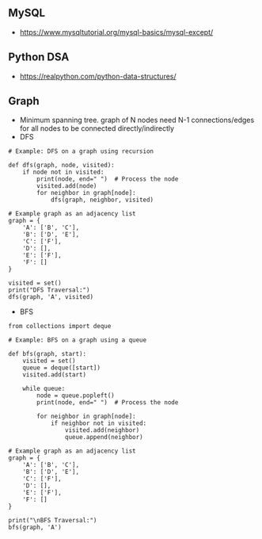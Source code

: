 ## MySQL

- https://www.mysqltutorial.org/mysql-basics/mysql-except/

## Python DSA 

- https://realpython.com/python-data-structures/


## Graph 

- Minimum spanning tree. graph of N nodes need N-1 connections/edges for all nodes to be connected directly/indirectly
- DFS 
```
# Example: DFS on a graph using recursion

def dfs(graph, node, visited):
    if node not in visited:
        print(node, end=" ")  # Process the node
        visited.add(node)
        for neighbor in graph[node]:
            dfs(graph, neighbor, visited)

# Example graph as an adjacency list
graph = {
    'A': ['B', 'C'],
    'B': ['D', 'E'],
    'C': ['F'],
    'D': [],
    'E': ['F'],
    'F': []
}

visited = set()
print("DFS Traversal:")
dfs(graph, 'A', visited)

```
- BFS 

```
from collections import deque

# Example: BFS on a graph using a queue

def bfs(graph, start):
    visited = set()
    queue = deque([start])
    visited.add(start)

    while queue:
        node = queue.popleft()
        print(node, end=" ")  # Process the node

        for neighbor in graph[node]:
            if neighbor not in visited:
                visited.add(neighbor)
                queue.append(neighbor)

# Example graph as an adjacency list
graph = {
    'A': ['B', 'C'],
    'B': ['D', 'E'],
    'C': ['F'],
    'D': [],
    'E': ['F'],
    'F': []
}

print("\nBFS Traversal:")
bfs(graph, 'A')

```